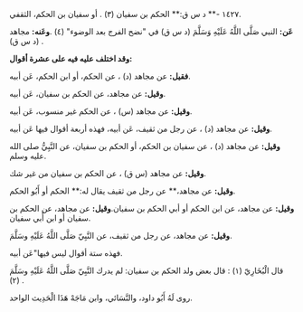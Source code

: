 ١٤٢٧ -** د س ق:** الحكم بن سفيان (٣) . أو سفيان بن الحكم، الثقفي.

**عَن:** النبي صَلَّى اللَّهُ عَلَيْهِ وَسَلَّمَ (د س ق) في "نضح الفرج بعد الوضوء" (٤) .**وعَنه:** مجاهد (د س ق) .

**وقد اختلف عليه فيه على عشرة أقوال:**

**فقيل:** عن مجاهد (د) ، عن الحكم، أو ابن الحكم، عَن أبيه.

**وقيل:** عن مجاهد، عن الحكم بن سفيان، عَن أبيه.

**وقيل:** عن مجاهد (س) ، عن الحكم غير منسوب، عَن أبيه.

**وقيل:** عن مجاهد (د) ، عن رجل من ثقيف، عَن أبيه، فهذه أربعة أقوال فيها عَن أبيه.

**وقيل:** عن مجاهد (د) ، عن سفيان بن الحكم، أو الحكم بن سفيان، عن النَّبِيُّ صلى الله عليه وسلم.

**وقيل:** عن مجاهد (س ق) ، عن الحكم بن سفيان من غير شك.

**وقيل:** عن مجاهد،** عن رجل من ثقيف يقال له:** الحكم أو أَبُو الحكم.

**وقيل:** عن مجاهد، عن ابن الحكم أو أبي الحكم بن سفيان.**وقيل:** عن مجاهد، عن الحكم بن سفيان أو ابن أَبي سفيان.

**وقيل:** عن مجاهد، عن رجل من ثقيف، عن النَّبِيّ صَلَّى اللَّهُ عَلَيْهِ وسَلَّمَ.

فهذه ستة أقوال ليس فيها"عَن أبيه.

قال الْبُخَارِيّ (١) : قال بعض ولد الحكم بن سفيان: لم يدرك النَّبِيّ صَلَّى اللَّهُ عَلَيْهِ وسَلَّمَ (٢) .

روى لَهُ أَبُو داود، والنَّسَائي، وابن مَاجَهْ هَذَا الْحَدِيث الواحد.